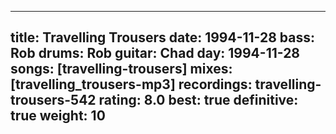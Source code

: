
---
title: Travelling Trousers
date: 1994-11-28
bass:	Rob
drums:	Rob
guitar:	Chad
day: 1994-11-28
songs: [travelling-trousers]
mixes: [travelling_trousers-mp3]
recordings: travelling-trousers-542
rating: 8.0
best: true
definitive: true
weight: 10
---
